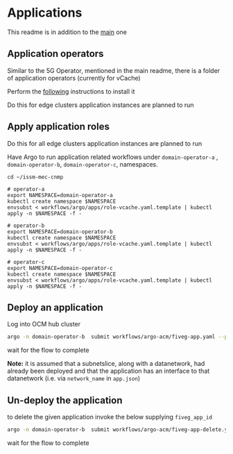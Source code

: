 # Applications

This readme is in addition to the [main](./README.md) one 

## Application operators

Similar to the 5G Operator, mentioned in the main readme, there is a folder of application operators (currently for vCache)

Perform the [following](./docs/apps/vcache-operator.md) instructions to install it

Do this for edge clusters application instances are planned to run

## Apply application roles

Do this for all edge clusters application instances are planned to run

Have Argo to run application related workflows under `domain-operator-a` , `domain-operator-b`, `domain-operator-c`, namespaces.

```
cd ~/issm-mec-cnmp
```

```
# operator-a
export NAMESPACE=domain-operator-a
kubectl create namespace $NAMESPACE
envsubst < workflows/argo/apps/role-vcache.yaml.template | kubectl apply -n $NAMESPACE -f -

# operator-b
export NAMESPACE=domain-operator-b
kubectl create namespace $NAMESPACE
envsubst < workflows/argo/apps/role-vcache.yaml.template | kubectl apply -n $NAMESPACE -f -

# operator-c
export NAMESPACE=domain-operator-c
kubectl create namespace $NAMESPACE
envsubst < workflows/argo/apps/role-vcache.yaml.template | kubectl apply -n $NAMESPACE -f -
```

## Deploy an application

Log into OCM hub cluster

```bash
argo -n domain-operator-b  submit workflows/argo-acm/fiveg-app.yaml --parameter-file workflows/argo-acm/app.json --watch
```

wait for the flow to complete

**Note:** it is assumed that a subnetslice, along with a datanetwork, had already been deployed and that the application has an interface to that datanetwork (i.e. via `network_name` in `app.json`)


## Un-deploy the application

to delete the given application invoke the below supplying `fiveg_app_id`

```bash
argo -n domain-operator-b  submit workflows/argo-acm/fiveg-app-delete.yaml -p fiveg_app_id="fiveg-app-abcd12" --watch
```

wait for the flow to complete
